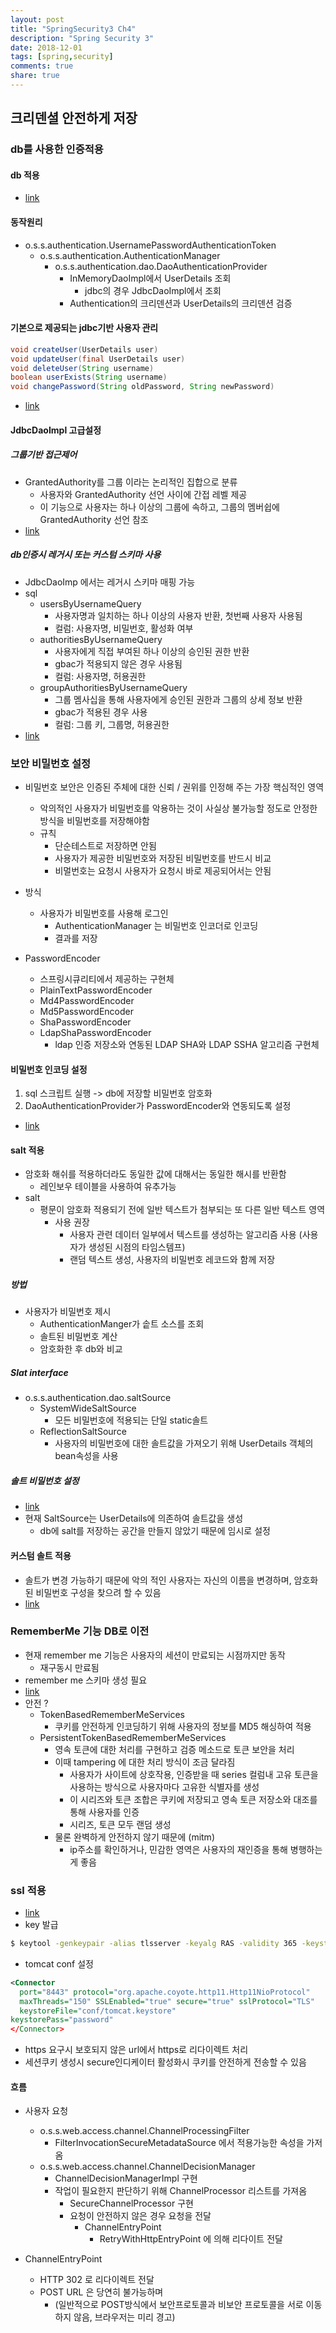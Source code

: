 ```yaml
---
layout: post
title: "SpringSecurity3 Ch4"
description: "Spring Security 3"
date: 2018-12-01
tags: [spring,security]
comments: true
share: true
---
```


## 크리덴셜 안전하게 저장
### db를 사용한 인증적용
#### db 적용
- [link](https://github.com/dec7/study/commit/53135354308d714469234550a59cdb26a53229f2)

#### 동작원리
- o.s.s.authentication.UsernamePasswordAuthenticationToken
  - o.s.s.authentication.AuthenticationManager
    - o.s.s.authentication.dao.DaoAuthenticationProvider
      - InMemoryDaoImpl에서 UserDetails 조회
        - jdbc의 경우 JdbcDaoImpl에서 조회
      - Authentication의 크리덴션과 UserDetails의 크리덴션 검증

#### 기본으로 제공되는 jdbc기반 사용자 관리

```java
void createUser(UserDetails user)
void updateUser(final UserDetails user)
void deleteUser(String username)
boolean userExists(String username)
void changePassword(String oldPassword, String newPassword)
```

- [link](https://github.com/dec7/study/commit/5f76d99d3d3ce634712587048d3104ffaf247397)

#### JdbcDaoImpl 고급설정
##### 그룹기반 접근제어
- GrantedAuthority를 그룹 이라는 논리적인 집합으로 분류
  - 사용자와 GrantedAuthority 선언 사이에 간접 레벨 제공
  - 이 기능으로 사용자는 하나 이상의 그룹에 속하고, 그룹의 멤버쉽에 GrantedAuthority 선언 참조
- [link](https://github.com/dec7/study/commit/046a3d26140e7b0471fc85870ba46b7648b8f98e)

##### db인증시 레거시 또는 커스텀 스키마 사용
- JdbcDaoImp 에서는 레거시 스키마 매핑 가능
- sql
  - usersByUsernameQuery
    - 사용자명과 일치하는 하나 이상의 사용자 반환, 첫번째 사용자 사용됨
    - 컬럼: 사용자명, 비밀번호, 활성화 여부
  - authoritiesByUsernameQuery
    - 사용자에게 직접 부여된 하나 이상의 승인된 권한 반환
    - gbac가 적용되지 않은 경우 사용됨
    - 컬럼: 사용자명, 허용권한 
  - groupAuthoritiesByUsernameQuery
    - 그룹 멤사십을 통해 사용자에게 승인된 권한과 그룹의 상세 정보 반환
    - gbac가 적용된 경우 사용
    - 컬럼: 그룹 키, 그룹명, 허용권한
- [link](https://github.com/dec7/study/commit/86ef608b2575bc350ccc43040c890922fd6fd678)

### 보안 비밀번호 설정
- 비밀번호 보안은 인증된 주체에 대한 신뢰 / 권위를 인정해 주는 가장 핵심적인 영역
  - 악의적인 사용자가 비밀번호를 악용하는 것이 사실상 불가능할 정도로 안정한 방식을 비밀번호를 저장해야함
  - 규칙
    - 단순테스트로 저장하면 안됨
    - 사용자가 제공한 비밀번호와 저장된 비밀번호를 반드시 비교
    - 비멀번호는 요청시 사용자가 요청시 바로 제공되어서는 안됨

- 방식  
  - 사용자가 비밀번호를 사용해 로그인
    - AuthenticationManager 는 비밀번호 인코더로 인코딩
    - 결과를 저장

- PasswordEncoder
  - 스프링시큐리티에서 제공하는 구현체
  - PlainTextPasswordEncoder
  - Md4PasswordEncoder
  - Md5PasswordEncoder
  - ShaPasswordEncoder
  - LdapShaPasswordEncoder
    - ldap 인증 저장소와 연동된 LDAP SHA와 LDAP SSHA 알고리즘 구현체

#### 비밀번호 인코딩 설정
1. sql 스크립트 실행 -> db에 저장할 비밀번호 암호화
2. DaoAuthenticationProvider가 PasswordEncoder와 연동되도록 설정

- [link](https://github.com/dec7/study/commit/3a4778653f5d7617b3cbdffe186817ec108a9500)

#### salt 적용
- 암호화 해쉬를 적용하더라도 동일한 값에 대해서는 동일한 해시를 반환함
  - 레인보우 테이블을 사용하여 유추가능
- salt 
  - 평문이 암호화 적용되기 전에 일반 텍스트가 첨부되는 또 다른 일반 텍스트 영역
    - 사용 권장
      - 사용자 관련 데이터 일부에서 텍스트를 생성하는 알고리즘 사용 (사용자가 생성된 시점의 타임스템프)
      - 랜덤 텍스트 생성, 사용자의 비밀번호 레코드와 함께 저장

##### 방법
- 사용자가 비밀번호 제시
  - AuthenticationManger가 솥트 소스를 조회
  - 솔트된 비밀번호 계산
  - 암호화한 후 db와 비교

##### Slat interface
- o.s.s.authentication.dao.saltSource
  - SystemWideSaltSource
    - 모든 비밀번호에 적용되는 단일 static솔트
  - ReflectionSaltSource
    - 사용자의 비밀번호에 대한 솔트값을 가져오기 위해 UserDetails 객체의 bean속성을 사용

##### 솔트 비밀번호 설정
- [link](https://github.com/dec7/study/commit/67ac7bf85b7c3a33a942a3c3383d40da2ae5c61d)
- 현재 SaltSource는 UserDetails에 의존하여 솔트값을 생성
  - db에 salt를 저장하는 공간을 만들지 않았기 때문에 임시로 설정


#### 커스텀 솔트 적용
- 솔트가 변경 가능하기 때문에 악의 적인 사용자는 자신의 이름을 변경하며, 암호화된 비밀번호 구성을 찾으려 할 수 있음
- [link](https://github.com/dec7/study/commit/0813c6b54f1289bd724ba9f4413f50b78606c484)

### RememberMe 기능 DB로 이전
- 현재 remember me 기능은 사용자의 세션이 만료되는 시점까지만 동작
  - 재구동시 만료됨
- remember me 스키마 생성 필요
- [link](https://github.com/dec7/study/commit/5206352ad207ced081f4377ad9e2807d948d6285)
- 안전 ?
  - TokenBasedRememberMeServices 
    - 쿠키를 안전하게 인코딩하기 위해 사용자의 정보를 MD5 해싱하여 적용
  - PersistentTokenBasedRememberMeServices
    - 영속 토큰에 대한 처리를 구현하고 검증 메소드로 토큰 보안을 처리
    - 이때 tampering 에 대한 처리 방식이 조금 달라짐
      - 사용자가 사이트에 상호작용, 인증받을 때 series 컬럼내 고유 토큰을 사용하는 방식으로 사용자마다 고유한 식별자를 생성
      - 이 시리즈와 토큰 조합은 쿠키에 저장되고 영속 토큰 저장소와 대조를 통해 사용자를 인증
      - 시리즈, 토큰 모두 랜덤 생성
    - 물론 완벽하게 안전하지 않기 때문에 (mitm)
      - ip주소를 확인하거나, 민감한 영역은 사용자의 재인증을 통해 병행하는게 좋음

### ssl 적용
- [link](https://github.com/dec7/study/commit/c46daee4356bfeb25ea760d14982c1f3461f3ee3)
- key 발급
```bash
$ keytool -genkeypair -alias tlsserver -keyalg RAS -validity 365 -keystore tomcat.keystore -storetyle JKS
```

- tomcat conf 설정
```xml
<Connector 
  port="8443" protocol="org.apache.coyote.http11.Http11NioProtocol"
  maxThreads="150" SSLEnabled="true" secure="true" sslProtocol="TLS" 
  keystoreFile="conf/tomcat.keystore"
keystorePass="password"
</Connector>
```
- https 요구시 보호되지 않은 url에서 https로 리다이렉트 처리
- 세션쿠키 생성시 secure인디케이터 활성화시 쿠키를 안전하게 전송할 수 있음

#### 흐름
- 사용자 요청
  - o.s.s.web.access.channel.ChannelProcessingFilter
    - FilterInvocationSecureMetadataSource 에서 적용가능한 속성을 가저옴
  - o.s.s.web.access.channel.ChannelDecisionManager
    - ChannelDecisionManagerImpl 구현
    - 작업이 필요한지 판단하기 위해 ChannelProcessor 리스트를 가져옴
      - SecureChannelProcessor 구현
      - 요청이 안전하지 않은 경우 요청을 전달
        - ChannelEntryPoint
          - RetryWithHttpEntryPoint 에 의해 리다이트 전달

- ChannelEntryPoint
  - HTTP 302 로 리다이렉트 전달
  - POST URL 은 당연히 불가능하며
    - (일반적으로 POST방식에서 보안프로토콜과 비보안 프로토콜을 서로 이동하지 않음, 브라우저는 미리 경고)
